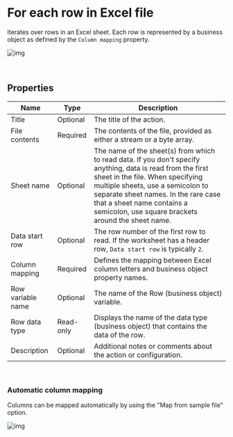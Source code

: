 # For each row in Excel file

Iterates over rows in an Excel sheet. Each row is represented by a business object as defined by the `Column mapping` property.

![img](https://profitbasedocs.blob.core.windows.net/flowimages/redrum.png)

<br/>

## Properties

<!--prettier-ignore-->
| Name              | Type      | Description                                                                                    |
| ----------------- | --------- | ---------------------------------------------------------------------------------------------- |
| Title                | Optional |   The title of the action.                    |
| File contents | Required       |  The contents of the file, provided as either a stream or a byte array. |
| Sheet name          | Optional | The name of the sheet(s) from which to read data. If you don't specify anything, data is read from the first sheet in the file. When specifying multiple sheets, use a semicolon to separate sheet names. In the rare case that a sheet name contains a semicolon, use square brackets around the sheet name.       |
| Data start row    | Optional  | The row number of the first row to read. If the worksheet has a header row, `Data start row` is typically `2`.  |
| Column mapping    | Required  | Defines the mapping between Excel column letters and business object property names.           |
| Row variable name | Optional  | The name of the Row (business object) variable.                                                |
| Row data type     | Read-only | Displays the name of the data type (business object) that contains the data of the row.        |
| Description       | Optional  |  Additional notes or comments about the action or configuration.  |

<br/>

### Automatic column mapping

Columns can be mapped automatically by using the "Map from sample file" option.

![img](https://profitbasedocs.blob.core.windows.net/flowimages/getDataReaderEx2.png)
